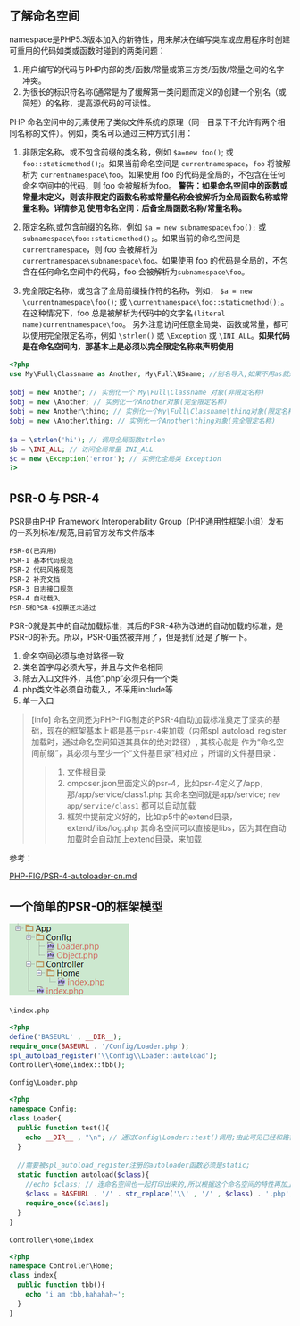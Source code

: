## 了解命名空间

namespace是PHP5.3版本加入的新特性，用来解决在编写类库或应用程序时创建可重用的代码如类或函数时碰到的两类问题：

1. 用户编写的代码与PHP内部的类/函数/常量或第三方类/函数/常量之间的名字冲突。
2. 为很长的标识符名称(通常是为了缓解第一类问题而定义的)创建一个别名（或简短）的名称，提高源代码的可读性。

PHP 命名空间中的元素使用了类似文件系统的原理（同一目录下不允许有两个相同名称的文件）。例如，类名可以通过三种方式引用：

1. 非限定名称，或不包含前缀的类名称，例如 `$a=new foo()`; 或 `foo::staticmethod()`;。如果当前命名空间是 `currentnamespace`，`foo` 将被解析为 `currentnamespace\foo`。如果使用 foo 的代码是全局的，不包含在任何命名空间中的代码，则 foo 会被解析为foo。 **警告：如果命名空间中的函数或常量未定义，则该非限定的函数名称或常量名称会被解析为全局函数名称或常量名称。详情参见 使用命名空间：后备全局函数名称/常量名称。**

2. 限定名称,或包含前缀的名称，例如 `$a = new subnamespace\foo();` 或 `subnamespace\foo::staticmethod();`。如果当前的命名空间是 `currentnamespace`，则 foo 会被解析为 `currentnamespace\subnamespace\foo`。如果使用 foo 的代码是全局的，不包含在任何命名空间中的代码，foo 会被解析为`subnamespace\foo`。

3. 完全限定名称，或包含了全局前缀操作符的名称，例如， `$a = new \currentnamespace\foo()`; 或 `\currentnamespace\foo::staticmethod();`。在这种情况下，foo 总是被解析为代码中的文字名`(literal name)currentnamespace\foo`。
另外注意访问任意全局类、函数或常量，都可以使用完全限定名称，例如 `\strlen()` 或 `\Exception` 或 `\INI_ALL`。**如果代码是在命名空间内，那基本上是必须以完全限定名称来声明使用**

```php
<?php
use My\Full\Classname as Another, My\Full\NSname; //别名导入,如果不用as就是最后一级的名称

$obj = new Another; // 实例化一个 My\Full\Classname 对象(非限定名称)
$obj = new \Another; // 实例化一个Another对象(完全限定名称)
$obj = new Another\thing; // 实例化一个My\Full\Classname\thing对象(限定名称,限定最后一级)
$obj = new \Another\thing; // 实例化一个Another\thing对象(完全限定名称)

$a = \strlen('hi'); // 调用全局函数strlen
$b = \INI_ALL; // 访问全局常量 INI_ALL
$c = new \Exception('error'); // 实例化全局类 Exception
?>
```

## PSR-0 与 PSR-4

PSR是由PHP Framework Interoperability Group（PHP通用性框架小组）发布的一系列标准/规范,目前官方发布文件版本

    PSR-0(已弃用)
    PSR-1 基本代码规范
    PSR-2 代码风格规范
    PSR-2 补充文档
    PSR-3 日志接口规范
    PSR-4 自动载入
    PSR-5和PSR-6投票还未通过

PSR-0就是其中的自动加载标准，其后的PSR-4称为改进的自动加载的标准，是PSR-0的补充。所以，PSR-0虽然被弃用了，但是我们还是了解一下。

1. 命名空间必须与绝对路径一致
1. 类名首字母必须大写，并且与文件名相同
1. 除去入口文件外，其他“.php”必须只有一个类
1. php类文件必须自动载入，不采用include等
1. 单一入口

>[info] 命名空间还为PHP-FIG制定的PSR-4自动加载标准奠定了坚实的基础，现在的框架基本上都是基于`psr-4`来加载（内部spl_autoload_register加载时，通过命名空间知道其具体的绝对路径）, 其核心就是
> 作为“命名空间前缀”，其必须与至少一个“文件基目录”相对应；
> 所谓的文件基目录： 
> 
> > 1. 文件根目录
> > 2. omposer.json里面定义的psr-4，比如psr-4定义了/app， 那/app/service/class1.php 其命名空间就是app/service;  `new app/service/class1` 都可以自动加载
> > 3. 框架中提前定义好的，比如tp5中的extend目录， extend/libs/log.php  其命名空间可以直接是libs，因为其在自动加载时会自动加上extend目录，来加载

参考：

[PHP-FIG/PSR-4-autoloader-cn.md](https://github.com/PizzaLiu/PHP-FIG/blob/master/PSR-4-autoloader-cn.md)


## 一个简单的PSR-0的框架模型

![](images/QQ截图20151015133029.png)

`\index.php`

```php
<?php
define('BASEURL' , __DIR__);
require_once(BASEURL . '/Config/Loader.php');
spl_autoload_register('\\Config\\Loader::autoload');
Controller\Home\index::tbb();
```

`Config\Loader.php`
```php
<?php
namespace Config;
class Loader{
  public function test(){
    echo __DIR__ , "\n"; // 通过Config\Loader::test()调用;由此可见已经和路径一致,更便于代码的阅读
  }

  //需要被spl_autoload_register注册的autoloader函数必须是static;
  static function autoload($class){
    //echo $class; // 连命名空间也一起打印出来的,所以根据这个命名空间的特性再加上PSR-0规范的基础上可以做类自动加载是很方便的;
    $class = BASEURL . '/' . str_replace('\\' , '/' , $class) . '.php'; //Linux系统的目录都是以/来分割的,同时windows系统虽然以\来分割目录,但也识别/来分割,可以做一个替换;
    require_once($class);
  }
}
```

`Controller\Home\index`

```php
<?php
namespace Controller\Home;
class index{
  public function tbb(){
    echo 'i am tbb,hahahah~';
  }
}
```

